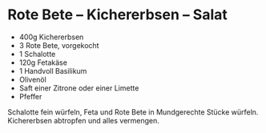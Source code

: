 ﻿# Rote Bete – Kichererbsen – Salat

- 400g Kichererbsen
- 3 Rote Bete, vorgekocht
- 1 Schalotte
- 120g Fetakäse
- 1 Handvoll Basilikum
- Olivenöl
- Saft einer Zitrone oder einer Limette
- Pfeffer

Schalotte fein würfeln, Feta und Rote Bete in Mundgerechte Stücke würfeln.
Kichererbsen abtropfen und alles vermengen.

